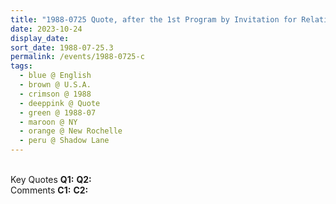 ```yaml
---
title: "1988-0725 Quote, after the 1st Program by Invitation for Relatives and Friends, Āśhram, 96 Shadow Lane, New Rochelle, NY, U.S.A. (other date 0726)"
date: 2023-10-24
display_date: 
sort_date: 1988-07-25.3
permalink: /events/1988-0725-c
tags:
  - blue @ English
  - brown @ U.S.A.
  - crimson @ 1988
  - deeppink @ Quote
  - green @ 1988-07
  - maroon @ NY
  - orange @ New Rochelle
  - peru @ Shadow Lane
---
```


<br>

<wave-list>
  <list-title color="DarkSeaGreen" width="55">Key Quotes</list-title>
  <list-item color="BlanchedAlmond" width="280"><b>Q1:</b> <i></i></list-item>
  <list-item color="Lavender" width="280"><b>Q2:</b> <i></i></list-item>
</wave-list>

<br>

<wave-list>
  <list-title color="DarkSeaGreen" width="55">Comments</list-title>
  <list-item color="BlanchedAlmond" width="280"><b>C1:</b> <i></i></list-item>
  <list-item color="Lavender" width="280"><b>C2:</b> <i></i></list-item>
</wave-list>